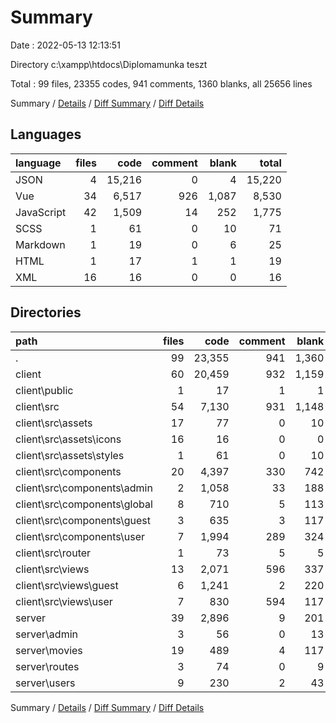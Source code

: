 # Summary

Date : 2022-05-13 12:13:51

Directory c:\xampp\htdocs\Diplomamunka teszt

Total : 99 files,  23355 codes, 941 comments, 1360 blanks, all 25656 lines

Summary / [Details](details.md) / [Diff Summary](diff.md) / [Diff Details](diff-details.md)

## Languages
| language | files | code | comment | blank | total |
| :--- | ---: | ---: | ---: | ---: | ---: |
| JSON | 4 | 15,216 | 0 | 4 | 15,220 |
| Vue | 34 | 6,517 | 926 | 1,087 | 8,530 |
| JavaScript | 42 | 1,509 | 14 | 252 | 1,775 |
| SCSS | 1 | 61 | 0 | 10 | 71 |
| Markdown | 1 | 19 | 0 | 6 | 25 |
| HTML | 1 | 17 | 1 | 1 | 19 |
| XML | 16 | 16 | 0 | 0 | 16 |

## Directories
| path | files | code | comment | blank | total |
| :--- | ---: | ---: | ---: | ---: | ---: |
| . | 99 | 23,355 | 941 | 1,360 | 25,656 |
| client | 60 | 20,459 | 932 | 1,159 | 22,550 |
| client\public | 1 | 17 | 1 | 1 | 19 |
| client\src | 54 | 7,130 | 931 | 1,148 | 9,209 |
| client\src\assets | 17 | 77 | 0 | 10 | 87 |
| client\src\assets\icons | 16 | 16 | 0 | 0 | 16 |
| client\src\assets\styles | 1 | 61 | 0 | 10 | 71 |
| client\src\components | 20 | 4,397 | 330 | 742 | 5,469 |
| client\src\components\admin | 2 | 1,058 | 33 | 188 | 1,279 |
| client\src\components\global | 8 | 710 | 5 | 113 | 828 |
| client\src\components\guest | 3 | 635 | 3 | 117 | 755 |
| client\src\components\user | 7 | 1,994 | 289 | 324 | 2,607 |
| client\src\router | 1 | 73 | 5 | 5 | 83 |
| client\src\views | 13 | 2,071 | 596 | 337 | 3,004 |
| client\src\views\guest | 6 | 1,241 | 2 | 220 | 1,463 |
| client\src\views\user | 7 | 830 | 594 | 117 | 1,541 |
| server | 39 | 2,896 | 9 | 201 | 3,106 |
| server\admin | 3 | 56 | 0 | 13 | 69 |
| server\movies | 19 | 489 | 4 | 117 | 610 |
| server\routes | 3 | 74 | 0 | 9 | 83 |
| server\users | 9 | 230 | 2 | 43 | 275 |

Summary / [Details](details.md) / [Diff Summary](diff.md) / [Diff Details](diff-details.md)